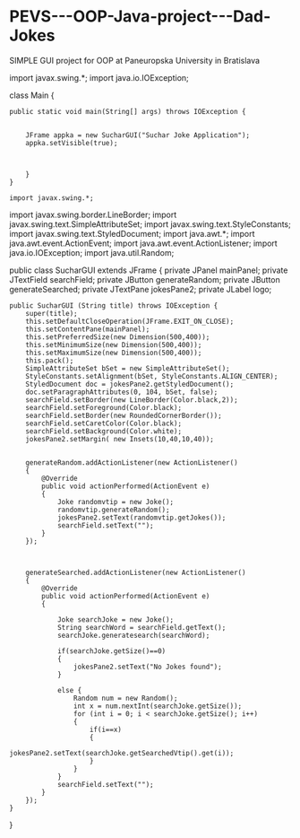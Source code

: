 # PEVS---OOP-Java-project---Dad-Jokes

SIMPLE GUI project for OOP at Paneuropska University in Bratislava


import javax.swing.*;
import java.io.IOException;

class Main {

    public static void main(String[] args) throws IOException {


        JFrame appka = new SucharGUI("Suchar Joke Application");
        appka.setVisible(true);



        }
    }
    
    import javax.swing.*;
import javax.swing.border.LineBorder;
import javax.swing.text.SimpleAttributeSet;
import javax.swing.text.StyleConstants;
import javax.swing.text.StyledDocument;
import java.awt.*;
import java.awt.event.ActionEvent;
import java.awt.event.ActionListener;
import java.io.IOException;
import java.util.Random;

public class SucharGUI extends JFrame
{
    private JPanel mainPanel;
    private JTextField searchField;
    private JButton generateRandom;
    private JButton generateSearched;
    private JTextPane jokesPane2;
    private JLabel logo;


    public SucharGUI (String title) throws IOException {
        super(title);
        this.setDefaultCloseOperation(JFrame.EXIT_ON_CLOSE);
        this.setContentPane(mainPanel);
        this.setPreferredSize(new Dimension(500,400));
        this.setMinimumSize(new Dimension(500,400));
        this.setMaximumSize(new Dimension(500,400));
        this.pack();
        SimpleAttributeSet bSet = new SimpleAttributeSet();
        StyleConstants.setAlignment(bSet, StyleConstants.ALIGN_CENTER);
        StyledDocument doc = jokesPane2.getStyledDocument();
        doc.setParagraphAttributes(0, 104, bSet, false);
        searchField.setBorder(new LineBorder(Color.black,2));
        searchField.setForeground(Color.black);
        searchField.setBorder(new RoundedCornerBorder());
        searchField.setCaretColor(Color.black);
        searchField.setBackground(Color.white);
        jokesPane2.setMargin( new Insets(10,40,10,40));


        generateRandom.addActionListener(new ActionListener()
        {
            @Override
            public void actionPerformed(ActionEvent e)
            {
                Joke randomvtip = new Joke();
                randomvtip.generateRandom();
                jokesPane2.setText(randomvtip.getJokes());
                searchField.setText("");
            }
        });



        generateSearched.addActionListener(new ActionListener()
        {
            @Override
            public void actionPerformed(ActionEvent e)
            {

                Joke searchJoke = new Joke();
                String searchWord = searchField.getText();
                searchJoke.generatesearch(searchWord);

                if(searchJoke.getSize()==0)
                {
                    jokesPane2.setText("No Jokes found");
                }

                else {
                    Random num = new Random();
                    int x = num.nextInt(searchJoke.getSize());
                    for (int i = 0; i < searchJoke.getSize(); i++)
                    {
                        if(i==x)
                        {
                            jokesPane2.setText(searchJoke.getSearchedVtip().get(i));
                        }
                    }
                }
                searchField.setText("");
            }
        });
    }



}
